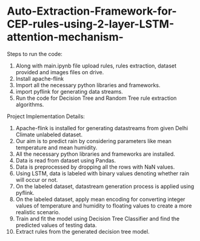 # Auto-Extraction-Framework-for-CEP-rules-using-2-layer-LSTM-attention-mechanism-

Steps to run the code:
1. Along with main.ipynb file upload rules, rules extraction, dataset provided and images files on drive.
2. Install apache-flink
3. Import all the necessary python libraries and frameworks.
4. import pyflink for generating data streams.
5. Run the code for Decision Tree and Random Tree rule extraction algorithms.

Project Implementation Details:
1. Apache-flink is installed for generating datastreams from given Delhi Climate unlabeled dataset.
2. Our aim is to predict rain by considering parameters like mean temperature and mean humidity.
3. All the necessary python libraries and frameworks are installed.
4. Data is read from dataset using Pandas.
5. Data is preprocessed by dropping all the rows with NaN values.
6. Using LSTM, data is labeled with binary values denoting whether rain will occur or not.
7. On the labeled dataset, datastream generation process is applied using pyflink.
8. On the labeled dataset, apply mean encoding for converting integer values of temperature and humidity to floating values to create a more realistic scenario.
9. Train and fit the model using Decision Tree Classifier and find the predicted values of testing data.
10. Extract rules from the generated decision tree model.
